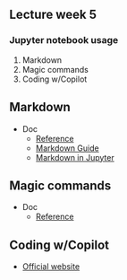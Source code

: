 ## Lecture week 5

### Jupyter notebook usage

1. Markdown
2. Magic commands
3. Coding w/Copilot


## Markdown

- Doc
  - [Reference](https://commonmark.org/help/)
  - [Markdown Guide](https://www.markdownguide.org/)
  - [Markdown in Jupyter](https://www.datacamp.com/tutorial/markdown-in-jupyter-notebook)

## Magic commands

- Doc
  - [Reference](https://ipython.readthedocs.io/en/stable/interactive/magics.html)

## Coding w/Copilot
- [Official website](https://github.com/features/copilot)

